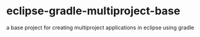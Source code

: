 # eclipse-gradle-multiproject-base
a base project for creating multiproject applications in eclipse using gradle
